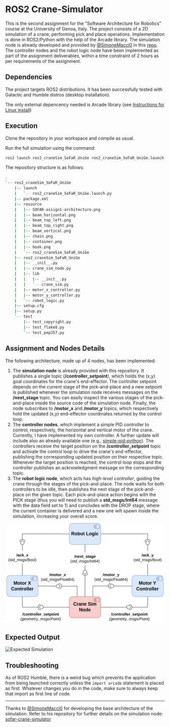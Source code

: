 # ROS2 Crane-Simulator
This is the second assignment for the "Software Architecture for Robotics" course at the University of Genoa, Italy. The project consists of a 2D simulation of a crane, performing pick and place operations. Implementation is done in ROS2/Python with the help of the Arcade library. The simulation node is already developed and provided by [@SimoneMacci0](https://github.com/SimoneMacci0) in this [repo](https://github.com/SimoneMacci0/sofar-crane-simulator). The controller nodes and the robot logic node have been implemented as part of the assignment deliverables, within a time constraint of 2 hours as per requirements of the assignment.

## Dependencies

The project targets ROS2 distributions. It has been successfully tested with Galactic and Humble distros (desktop installation).

The only external depencency needed is Arcade library (see [Instructions for Linux install](https://api.arcade.academy/en/latest/install/linux.html))

## Execution

Clone the repository in your workspace and compile as usual.

Run the full simulation using the command:

```bash
ros2 launch ros2_craneSim_SoFaR_UniGe ros2_craneSim_SoFaR_UniGe.launch.py
```

The repository structure is as follows:

```bash
.
`-- ros2_craneSim_SoFaR_UniGe
    |-- launch
    |   `-- ros2_craneSim_SoFaR_UniGe.launch.py
    |-- package.xml
    |-- resource
    |   |-- SOFAR-assign1-architecture.png
    |   |-- beam_horizontal.png
    |   |-- beam_top_left.png
    |   |-- beam_top_right.png
    |   |-- beam_vertical.png
    |   |-- chain.png
    |   |-- container.png
    |   |-- hook.png
    |   `-- ros2_craneSim_SoFaR_UniGe
    |-- ros2_craneSim_SoFaR_UniGe
    |   |-- __init__.py
    |   |-- crane_sim_node.py
    |   |-- lib
    |   |   |-- __init__.py
    |   |   `-- crane_sim.py
    |   |-- motor_x_controller.py
    |   |-- motor_y_controller.py
    |   `-- robot_logic.py
    |-- setup.cfg
    |-- setup.py
    `-- test
        |-- test_copyright.py
        |-- test_flake8.py
        `-- test_pep257.py

```

## Assignment and Nodes Details

The following architecture, made up of 4 nodes, has been implemented:
1) The **simulation node** is already provided with this repository. It publishes a single topic (**/controller_setpoint**), which holds the (x,y) goal coordinates for the crane's end-effector. The controller setpoint depends on the current stage of the pick-and-place and a new setpoint is published whenever the simulation node receives messages on the **/next_stage** topic. You can easily inspect the various stages of the pick-and-place inside the source code of the simulation node. Finally, the node subscribes to **/motor_x** and **/motor_y** topics, which respectively hold the updated (x,y) end-effector coordinates returned by the control loop.
2) The **controller nodes**, which implement a simple PID controller to control, respectively, the horizontal and vertical motor of the crane. Currently, I have implemented my own controller. A further update will include also an already available one (e.g., [simple-pid-python](https://pypi.org/project/simple-pid/)).
The controllers receive the target position on the **/controller_setpoint** topic and activate the control loop to drive the crane's end-effector, publishing the corresponding updated position on their respective topic. Whenever the target position is reached, the control loop stops and the controller publishes an acknowledgment message on the corresponding topic.
3) The **robot logic node**, which acts has *high-level controller*, guiding the crane through the stages of the pick-and-place. The node waits for both controllers to be idle, then publishes the next stage of the pick-and-place on the given topic. 
Each pick-and-place action begins with the PICK stage (thus you will need to publish a **std_msgs/Int64** message with the data field set to 1) and concludes with the DROP stage, where the current container is delivered and a new one will spawn inside the simulation, increasing your overall score.

![Architecture](ros2_craneSim_SoFaR_UniGe/resource/SOFAR-assign1-architecture.png)

## Expected Output

<!-- Include a GIF of the simulation in action, present in this directory as output.gif -->
![Expected Simulation](./output.gif)

## Troubleshooting

As of ROS2 Humble, there is a weird bug which prevents the application from being launched correctly unless the ```import arcade``` statement is placed as first. Whatever changes you do in the code, make sure to always keep that import as first line of code.

---

Thanks to [@SimoneMacci0](https://github.com/SimoneMacci0) for developing the base architecture of the simulation. Refer to his repository for further details on the simulation node: [sofar-crane-simulator](https://github.com/SimoneMacci0/sofar-crane-simulator)